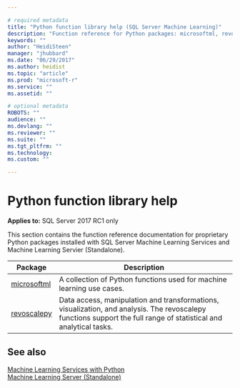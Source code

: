 ```yaml
---

# required metadata
title: "Python function library help (SQL Server Machine Learning)"
description: "Function reference for Python packages: microsoftml, revoscalepy"
keywords: ""
author: "HeidiSteen"
manager: "jhubbard"
ms.date: "06/29/2017"
ms.author: heidist
ms.topic: "article"
ms.prod: "microsoft-r"
ms.service: ""
ms.assetid: ""

# optional metadata
ROBOTS: ""
audience: ""
ms.devlang: ""
ms.reviewer: ""
ms.suite: ""
ms.tgt_pltfrm: ""
ms.technology:
ms.custom: ""

---
```


# Python function library help

**Applies to:** SQL Server 2017 RC1 only

This section contains the function reference documentation for proprietary Python packages installed with SQL Server Machine Learning Services and Machine Learning Servier (Standalone).

|Package | Description |
|----|----|
|[microsoftml](microsoftml/index.md)|A collection of Python functions used for machine learning use cases.|
|[revoscalepy](revoscalepy/index.md) | Data access, manipulation and transformations, visualization, and analysis. The revoscalepy functions support the full range of statistical and analytical tasks.|

## See also

  [Machine Learning Services with Python](https://docs.microsoft.com/sql/advanced-analytics/python/sql-server-python-services)  
  [Machine Learning Server (Standalone)](https://docs.microsoft.com/sql/advanced-analytics/r/r-server-standalone)